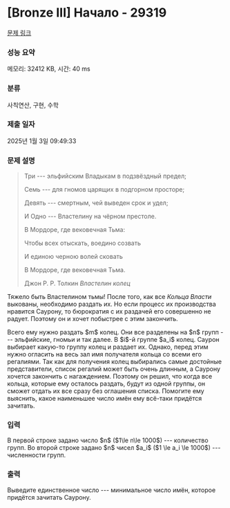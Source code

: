 # [Bronze III] Начало - 29319 

[문제 링크](https://www.acmicpc.net/problem/29319) 

### 성능 요약

메모리: 32412 KB, 시간: 40 ms

### 분류

사칙연산, 구현, 수학

### 제출 일자

2025년 1월 3일 09:49:33

### 문제 설명

<blockquote>
<p>Три --- эльфийским Владыкам в подзвёздный предел;</p>

<p>Семь --- для гномов царящих в подгорном просторе;</p>

<p>Девять --- смертным, чей выведен срок и удел;</p>

<p>И Одно --- Властелину на чёрном престоле.</p>

<p>В Мордоре, где вековечная Тьма:</p>

<p>Чтобы всех отыскать, воедино созвать</p>

<p>И единою черною волей сковать</p>

<p>В Мордоре, где вековечная Tьма.</p>

<p>Джон Р. Р. Толкин <em>Властелин колец</em></p>
</blockquote>

<p>Тяжело быть Властелином тьмы! После того, как все <em>Кольца Власти</em> выкованы, необходимо раздать их. Но если процесс их производства нравится Саурону, то бюрократия с их раздачей его совершенно не радует. Поэтому он и хочет побыстрее с этим закончить. </p>

<p>Всего ему нужно раздать $m$ колец. Они все разделены на $n$ групп --- эльфийские, гномьи и так далее. В $i$-й группе $a_i$ колец. Саурон выбирает какую-то группу колец и раздает их. Однако, перед этим нужно огласить на весь зал имя получателя кольца со всеми его регалиями. Так как для получения колец выбирались самые достойные представители, список регалий может быть очень длинным, а Саурону хочется закончить с нагаждением. Поэтому он решил, что когда все кольца, которые ему осталось раздать, будут из одной группы, он сможет отдать их все сразу без оглашения списка. Помогите ему выяснить, какое наименьшее число имён ему всё-таки придётся зачитать.</p>

### 입력 

 <p>В первой строке задано число $n$ ($1\le n\le 1000$) --- количество групп. Во второй строке задано $n$ чисел $a_i$ ($1 \le a_i \le 1000$) --- численности групп.</p>

### 출력 

 <p>Выведите единственное число --- минимальное число имён, которое придётся зачитать Саурону.</p>

